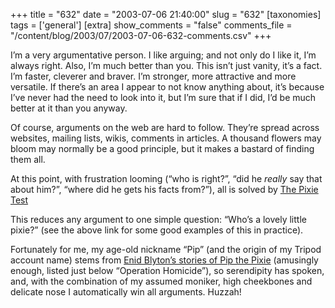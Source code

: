 +++
title = "632"
date = "2003-07-06 21:40:00"
slug = "632"
[taxonomies]
tags = ['general']
[extra]
show_comments = "false"
comments_file = "/content/blog/2003/07/2003-07-06-632-comments.csv"
+++

I’m a very argumentative person. I like arguing; and not only do I like it, I’m always right. Also, I’m much better than you. This isn’t just vanity, it’s a fact. I’m faster, cleverer and braver. I’m stronger, more attractive and more versatile. If there’s an area I appear to not know anything about, it’s because I’ve never had the need to look into it, but I’m sure that if I did, I’d be much better at it than you anyway.

Of course, arguments on the web are hard to follow. They’re spread across websites, mailing lists, wikis, comments in articles. A thousand flowers may bloom may normally be a good principle, but it makes a bastard of finding them all.

At this point, with frustration looming (“who is right?”, “did he *really* say that about him?”, “where did he gets his facts from?”), all is solved by [The Pixie Test](http://www.submitresponse.co.uk/archives/echo_rss_and_pixies.php)

This reduces any argument to one simple question: “Who’s a lovely little pixie?” (see the above link for some good examples of this in practice).

Fortunately for me, my age-old nickname “Pip” (and the origin of my Tripod account name) stems from [Enid Blyton’s stories of Pip the Pixie](http://www.google.co.uk/search?q=cache:9woFfdUK3M4J:www.usedbookcentral.com/texis/ubc/searchbooks,sid,10253,jump,200.html+the+adventures+of+pip+blyton&hl=en&ie=UTF-8) (amusingly enough, listed just below “Operation Homicide”), so serendipity has spoken, and, with the combination of my assumed moniker, high cheekbones and delicate nose I automatically win all arguments. Huzzah!

